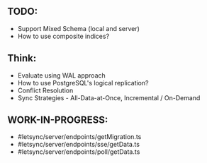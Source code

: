 ## TODO:

- Support Mixed Schema (local and server)
- How to use composite indices?

## Think:

- Evaluate using WAL approach
- How to use PostgreSQL's logical replication?
- Conflict Resolution
- Sync Strategies - All-Data-at-Once, Incremental / On-Demand

## WORK-IN-PROGRESS:

- #letsync/server/endpoints/getMigration.ts
- #letsync/server/endpoints/sse/getData.ts
- #letsync/server/endpoints/poll/getData.ts
